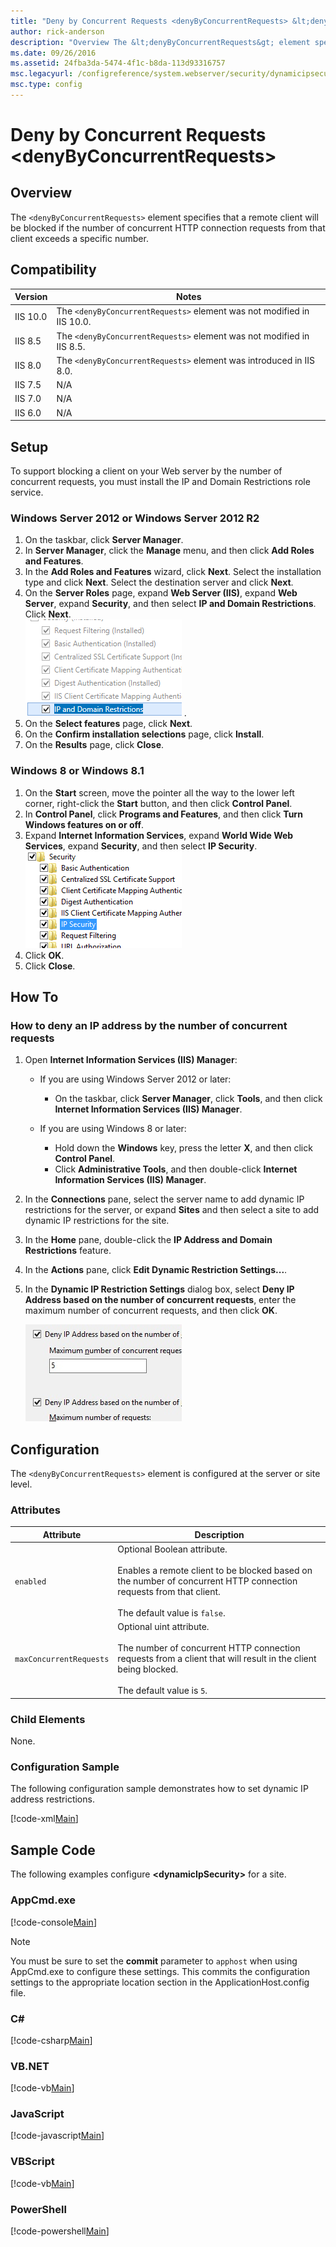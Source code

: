 ```yaml
---
title: "Deny by Concurrent Requests <denyByConcurrentRequests> &lt;denyByConcurrentRequests&gt;"
author: rick-anderson
description: "Overview The &lt;denyByConcurrentRequests&gt; element specifies that a remote client will be blocked if the number of concurrent HTTP connection requests fro..."
ms.date: 09/26/2016
ms.assetid: 24fba3da-5474-4f1c-b8da-113d93316757
msc.legacyurl: /configreference/system.webserver/security/dynamicipsecurity/denybyconcurrentrequests
msc.type: config
---
```

Deny by Concurrent Requests <denyByConcurrentRequests> &lt;denyByConcurrentRequests&gt;
====================
<a id="001"></a>
## Overview

The `<denyByConcurrentRequests>` element specifies that a remote client will be blocked if the number of concurrent HTTP connection requests from that client exceeds a specific number.

<a id="002"></a>
## Compatibility

| Version | Notes |
| --- | --- |
| IIS 10.0 | The `<denyByConcurrentRequests>` element was not modified in IIS 10.0. |
| IIS 8.5 | The `<denyByConcurrentRequests>` element was not modified in IIS 8.5. |
| IIS 8.0 | The `<denyByConcurrentRequests>` element was introduced in IIS 8.0. |
| IIS 7.5 | N/A |
| IIS 7.0 | N/A |
| IIS 6.0 | N/A |

<a id="003"></a>
## Setup

To support blocking a client on your Web server by the number of concurrent requests, you must install the IP and Domain Restrictions role service.

### Windows Server 2012 or Windows Server 2012 R2

1. On the taskbar, click **Server Manager**.
2. In **Server Manager**, click the **Manage** menu, and then click **Add Roles and Features**.
3. In the **Add Roles and Features** wizard, click **Next**. Select the installation type and click **Next**. Select the destination server and click **Next**.
4. On the **Server Roles** page, expand **Web Server (IIS)**, expand **Web Server**, expand **Security**, and then select **IP and Domain Restrictions**. Click **Next**.  
    [![](denyByConcurrentRequests/_static/image2.png)](denyByConcurrentRequests/_static/image1.png) .
5. On the **Select features** page, click **Next**.
6. On the **Confirm installation selections** page, click **Install**.
7. On the **Results** page, click **Close**.

### Windows 8 or Windows 8.1

1. On the **Start** screen, move the pointer all the way to the lower left corner, right-click the **Start** button, and then click **Control Panel**.
2. In **Control Panel**, click **Programs and Features**, and then click **Turn Windows features on or off**.
3. Expand **Internet Information Services**, expand **World Wide Web Services**, expand **Security**, and then select **IP Security**.  
    [![](denyByConcurrentRequests/_static/image4.png)](denyByConcurrentRequests/_static/image3.png)
4. Click **OK**.
5. Click **Close**.

<a id="004"></a>
## How To

### How to deny an IP address by the number of concurrent requests

1. Open **Internet Information Services (IIS) Manager**: 

    - If you are using Windows Server 2012 or later: 

        - On the taskbar, click **Server Manager**, click **Tools**, and then click **Internet Information Services (IIS) Manager**.
    - If you are using Windows 8 or later: 

        - Hold down the **Windows** key, press the letter **X**, and then click **Control Panel**.
        - Click **Administrative Tools**, and then double-click **Internet Information Services (IIS) Manager**.
2. In the **Connections** pane, select the server name to add dynamic IP restrictions for the server, or expand **Sites** and then select a site to add dynamic IP restrictions for the site.
3. In the **Home** pane, double-click the **IP Address and Domain Restrictions** feature.
4. In the **Actions** pane, click **Edit Dynamic Restriction Settings...**.
5. In the **Dynamic IP Restriction Settings** dialog box, select **Deny IP Address based on the number of concurrent requests**, enter the maximum number of concurrent requests, and then click **OK**.  
  
    [![](denyByConcurrentRequests/_static/image6.png)](denyByConcurrentRequests/_static/image5.png)

<a id="005"></a>
## Configuration

The `<denyByConcurrentRequests>` element is configured at the server or site level.

### Attributes

| Attribute | Description |
| --- | --- |
| `enabled` | Optional Boolean attribute.<br><br>Enables a remote client to be blocked based on the number of concurrent HTTP connection requests from that client.<br><br>The default value is `false`. |
| `maxConcurrentRequests` | Optional uint attribute.<br><br>The number of concurrent HTTP connection requests from a client that will result in the client being blocked.<br><br>The default value is `5`. |

### Child Elements

None.

### Configuration Sample

The following configuration sample demonstrates how to set dynamic IP address restrictions.

[!code-xml[Main](denyByConcurrentRequests/samples/sample1.xml)]

<a id="006"></a>
## Sample Code

The following examples configure **&lt;dynamicIpSecurity&gt;** for a site.

### AppCmd.exe

[!code-console[Main](denyByConcurrentRequests/samples/sample2.cmd)]

> [!NOTE]
> You must be sure to set the **commit** parameter to `apphost` when using AppCmd.exe to configure these settings. This commits the configuration settings to the appropriate location section in the ApplicationHost.config file.

### C#

[!code-csharp[Main](denyByConcurrentRequests/samples/sample3.cs)]

### VB.NET

[!code-vb[Main](denyByConcurrentRequests/samples/sample4.vb)]

### JavaScript

[!code-javascript[Main](denyByConcurrentRequests/samples/sample5.js)]

### VBScript

[!code-vb[Main](denyByConcurrentRequests/samples/sample6.vb)]

### PowerShell

[!code-powershell[Main](denyByConcurrentRequests/samples/sample7.ps1)]